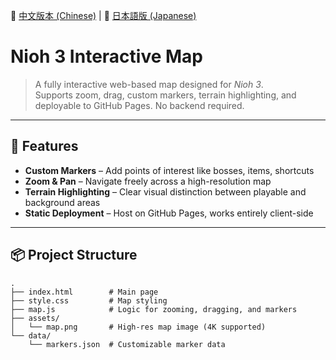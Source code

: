 📘 [中文版本 (Chinese)](./README.zh.md) | 📗 [日本語版 (Japanese)](./README.ja.md)

# Nioh 3 Interactive Map

> A fully interactive web-based map designed for *Nioh 3*.  
> Supports zoom, drag, custom markers, terrain highlighting, and deployable to GitHub Pages. No backend required.

---

## 🔧 Features

-  **Custom Markers** – Add points of interest like bosses, items, shortcuts
-  **Zoom & Pan** – Navigate freely across a high-resolution map
-  **Terrain Highlighting** – Clear visual distinction between playable and background areas
-  **Static Deployment** – Host on GitHub Pages, works entirely client-side

---

## 📦 Project Structure

```plaintext
.
├── index.html        # Main page
├── style.css         # Map styling
├── map.js            # Logic for zooming, dragging, and markers
├── assets/
│   └── map.png       # High-res map image (4K supported)
└── data/
    └── markers.json  # Customizable marker data
